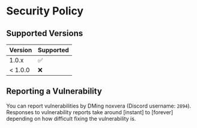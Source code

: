 # Security Policy

## Supported Versions

| Version | Supported          |
| ------- | ------------------ |
| 1.0.x   | :white_check_mark: |
| < 1.0.0 | :x:                |

## Reporting a Vulnerability

You can report vulnerabilities by DMing noxvera (Discord username: `2894`). 
Responses to vulnerability reports take around \[instant\] to
\[forever\] depending on how difficult fixing the vulnerability is.